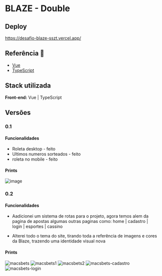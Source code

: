 
# BLAZE - Double


## Deploy
https://desafio-blaze-sszt.vercel.app/


## Referência 📄

- [Vue](https://vuejs.org/)
- [TypeScript](https://www.typescriptlang.org/)



## Stack utilizada

**Front-end:** Vue | TypeScript

## Versões

### 0.1

#### Funcionalidades

- Roleta desktop - feito
- Ultimos numeros sorteados - feito
- roleta no mobile - feito

#### Prints
![image](https://github.com/user-attachments/assets/161893a6-4fc6-47ac-86ef-8d25c2d43877)


### 0.2

#### Funcionalidades

- Aadicionei um sistema de rotas para o projeto, agora temos alem da pagina de apostas algumas outras paginas como:
 home | cadastro | login | esportes | cassino
  
- Alterei todo o tema do site, tirando toda a referência de imagens e cores da Blaze, trazendo uma identidade visual nova


#### Prints

![macsbets](https://github.com/user-attachments/assets/e7e4cf07-3676-42bf-972c-e9271172626b)
![macsbets1](https://github.com/user-attachments/assets/fe60c0f1-4977-4cdb-8f2d-a6b44d51bc3e)
![macsbets2](https://github.com/user-attachments/assets/4e69edaf-54ab-4897-821f-a3515270eab4)
![macsbets-cadastro](https://github.com/user-attachments/assets/0ef5199b-e22b-4126-8ffe-e6076eee561f)
![macsbets-login](https://github.com/user-attachments/assets/034bbff0-f16e-489d-b9ae-4fa2825bd5ba)







